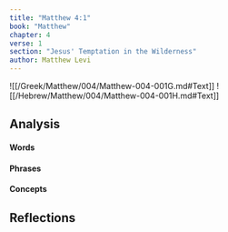 ```yaml
---
title: "Matthew 4:1"
book: "Matthew"
chapter: 4
verse: 1
section: "Jesus' Temptation in the Wilderness"
author: Matthew Levi
---
```

![[/Greek/Matthew/004/Matthew-004-001G.md#Text]]
![[/Hebrew/Matthew/004/Matthew-004-001H.md#Text]]

## Analysis

#### Words

#### Phrases

#### Concepts

## Reflections
